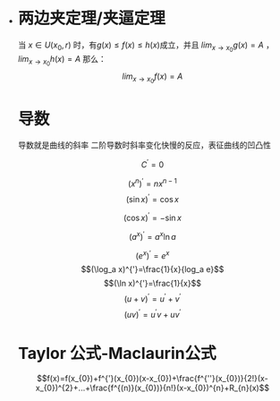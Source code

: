 - # **两边夹定理/夹逼定理**
  当 $x\in U(x_{0},r)$ 时，有$g(x)\leq f(x)\leq h(x)$成立，并且 $lim_{x\rightarrow x_{0}}g(x)=A$
  ，$lim_{x\rightarrow x_{0}}h(x)=A$ 那么：$$lim_{x\rightarrow x_{0}}f(x)=A$$

  # **导数**
  导数就是曲线的斜率
  二阶导数时斜率变化快慢的反应，表征曲线的凹凸性

  $$C^{'}=0$$

  $$(x^{n})^{'}=nx^{n-1}$$
  $$(\sin x)^{'}=\cos x$$

  $$(\cos x)^{'}=-\sin x$$

  $$(a^x)^{'}=a^x\ln a$$

  $$(e^x)^{'}=e^x$$
  $$(\log_a x)^{'}=\frac{1}{x}{log_a e}$$
  $$(\ln x)^{'}=\frac{1}{x}$$
  $$(u + v)^{'}=u^{'}+v^{'}$$
  $$(uv)^{'}=u^{'}v+uv^{'}$$


  # **Taylor 公式-Maclaurin公式**
  $$f(x)=f(x_{0})+f^{'}(x_{0})(x-x_{0})+\frac{f^{''}(x_{0})}{2!}(x-x_{0})^{2}+...+\frac{f^{(n)}(x_{0})}{n!}(x-x_{0})^{n}+R_{n}(x)$$
